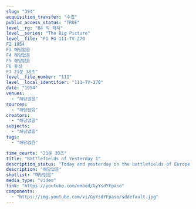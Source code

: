 ```yaml
---
slug: "394"
acquisition_transfer: "수집"
public_access_status: "TRUE"
level__rg: "R4 빅 픽쳐"
level__series: "The Big Picture"
level__file: "F1 RG 111-TV-270
F2 1954
F3 해당없음
F4 해당없음
F5 해당없음
F6 유성
F7 21분 38초"
level__file_number: "111"
level__local_identifier: "111-TV-270"
date: "1954"
venues: 
  - "해당없음"
sources: 
  - "해당없음"
creators: 
  - "해당없음"
subjects: 
  - "해당없음"
tags: 
  - "해당없음"

time_courts: "21분 38초"
title: "Battlefields of Yesterday 1"
description_status: "Today and yesterday on the battlefields of Europe. A film visit to Normandy, across France and deep into the heart of Germany 10 years after D-day."
description: "해당없음"
shotlist: "해당없음"
media_type: "video"
link: "https://youtube.com/embed/GyYsdYFpaso"
components: 
  - "https://img.youtube.com/vi/GyYsdYFpaso/sddefault.jpg"
---
```

